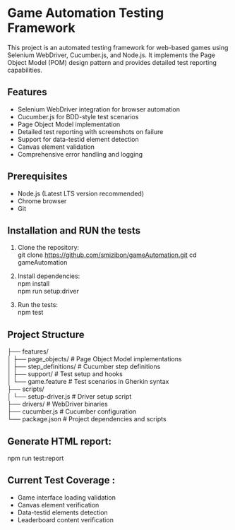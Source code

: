 # Game Automation Testing Framework

This project is an automated testing framework for web-based games using Selenium WebDriver, Cucumber.js, and Node.js. It implements the Page Object Model (POM) design pattern and provides detailed test reporting capabilities.

## Features

- Selenium WebDriver integration for browser automation
- Cucumber.js for BDD-style test scenarios
- Page Object Model implementation
- Detailed test reporting with screenshots on failure
- Support for data-testid element detection
- Canvas element validation
- Comprehensive error handling and logging

## Prerequisites

- Node.js (Latest LTS version recommended)
- Chrome browser
- Git

## Installation and RUN the tests

1. Clone the repository:  
   git clone https://github.com/smizibon/gameAutomation.git
   cd gameAutomation

2. Install dependencies:  
   npm install  
   npm run setup:driver

3. Run the tests:  
   npm test

## Project Structure

├── features/  
│ ├── page_objects/ # Page Object Model implementations  
│ ├── step_definitions/ # Cucumber step definitions  
│ ├── support/ # Test setup and hooks  
│ └── game.feature # Test scenarios in Gherkin syntax  
├── scripts/  
│ └── setup-driver.js # Driver setup script  
├── drivers/ # WebDriver binaries  
├── cucumber.js # Cucumber configuration  
└── package.json # Project dependencies and scripts

## Generate HTML report:

npm run test:report

## Current Test Coverage :

- Game interface loading validation
- Canvas element verification
- Data-testid elements detection
- Leaderboard content verification
